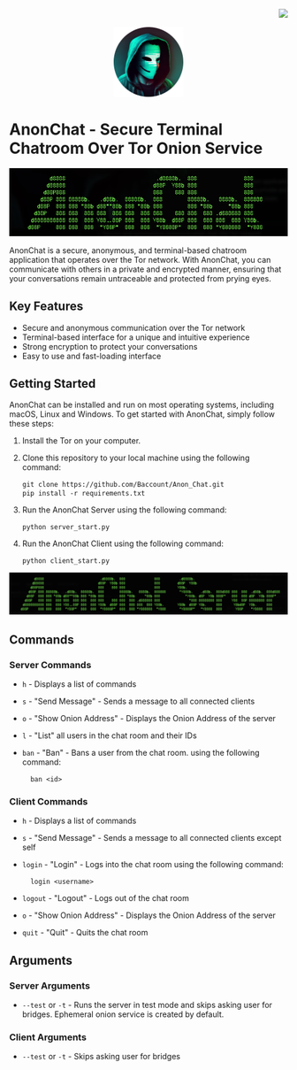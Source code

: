 
<p align="right"> <img src="https://github.com/Baccount/Anon_Chat/actions/workflows/python-app.yml/badge.svg"></p>

<p align="center"> <img src="screenshots/icon.png" width=25% height=25%></p>

# AnonChat - Secure Terminal Chatroom Over Tor Onion Service
<p align="center"> <img src="screenshots/client.png"></p>

AnonChat is a secure, anonymous, and terminal-based chatroom application that operates over the Tor network. With AnonChat, you can communicate with others in a private and encrypted manner, ensuring that your conversations remain untraceable and protected from prying eyes.

## Key Features

- Secure and anonymous communication over the Tor network
- Terminal-based interface for a unique and intuitive experience
- Strong encryption to protect your conversations
- Easy to use and fast-loading interface

## Getting Started

AnonChat can be installed and run on most operating systems, including macOS, Linux and Windows. To get started with AnonChat, simply follow these steps:

1.  Install the Tor on your computer.
2.  Clone this repository to your local machine using the following command:

        git clone https://github.com/Baccount/Anon_Chat.git
        pip install -r requirements.txt

3.  Run the AnonChat Server using the following command:

        python server_start.py

4.  Run the AnonChat Client using the following command:

        python client_start.py

<p align="center"> <img src="screenshots/server.png"></p>

## Commands

### Server Commands

- `h` - Displays a list of commands
- `s` - "Send Message" - Sends a message to all connected clients
- `o` - "Show Onion Address" - Displays the Onion Address of the server
- `l` - "List" all users in the chat room and their IDs
- `ban` - "Ban" - Bans a user from the chat room. using the following command:

        ban <id>

### Client Commands

- `h` - Displays a list of commands
- `s` - "Send Message" - Sends a message to all connected clients except self
- `login` - "Login" - Logs into the chat room using the following command:

        login <username>

- `logout` - "Logout" - Logs out of the chat room
- `o` - "Show Onion Address" - Displays the Onion Address of the server
- `quit` - "Quit" - Quits the chat room

## Arguments

### Server Arguments

- `--test` or `-t` - Runs the server in test mode and skips asking user for bridges. Ephemeral onion service is created by default.

### Client Arguments

- `--test` or `-t` - Skips asking user for bridges
